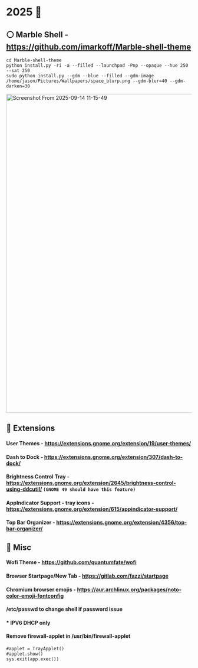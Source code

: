 # 2025 👹             



   
## ⚪ Marble Shell - https://github.com/imarkoff/Marble-shell-theme
   
```
cd Marble-shell-theme
python install.py -ri -a --filled --launchpad -Pnp --opaque --hue 250 --sat 250
sudo python install.py --gdm --blue --filled --gdm-image /home/jason/Pictures/Wallpapers/space_blurp.png --gdm-blur=40 --gdm-darken=30
```
<img width="1535" height="864" alt="Screenshot From 2025-09-14 11-15-49" src="https://github.com/user-attachments/assets/1dd1a0e4-6743-40d6-b5ce-e24bed87224a" />


## 🔌 Extensions

#### **User Themes** - https://extensions.gnome.org/extension/19/user-themes/

#### **Dash to Dock** - https://extensions.gnome.org/extension/307/dash-to-dock/

#### **Brightness Control Tray** - https://extensions.gnome.org/extension/2645/brightness-control-using-ddcutil/  ``` (GNOME 49 should have this feature) ``` 

#### **AppIndicator Support - tray icons** - https://extensions.gnome.org/extension/615/appindicator-support/ 

#### **Top Bar Organizer** - https://extensions.gnome.org/extension/4356/top-bar-organizer/


## 👾 Misc

#### Wofi Theme - https://github.com/quantumfate/wofi  
  
#### Browser Startpage/New Tab - https://gitlab.com/fazzi/startpage
  
#### Chromium browser emojis - https://aur.archlinux.org/packages/noto-color-emoji-fontconfig

#### /etc/passwd to change shell if password issue

####  * IPV6 DHCP only

#### Remove firewall-applet in /usr/bin/firewall-applet

```
#applet = TrayApplet()
#applet.show()
sys.exit(app.exec())
```
